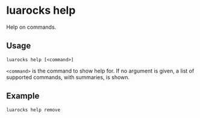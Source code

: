 # luarocks help

Help on commands.

## Usage

`luarocks help [<command>]`

`<command>` is the command to show help for. If no argument is given, a list
of supported commands, with summaries, is shown.

## Example

```
luarocks help remove
```


